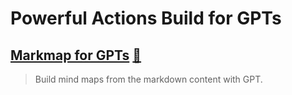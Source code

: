 # Powerful Actions Build for GPTs

## [Markmap for GPTs](actions/markmap-for-gpts) [🔗](https://chat.openai.com/g/g-SaExnThM9-the-mind-maps)
> Build mind maps from the markdown content with GPT.

